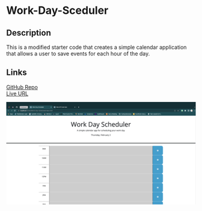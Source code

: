 # Work-Day-Sceduler

## Description
This is a modified starter code that creates a simple calendar application that allows a user to save events for each hour of the day.

## Links

[GitHub Repo](https://github.com/jeannav/Work-Day-Scheduler)\
[Live URL](https://jeannav.github.io/Work-Day-Scheduler/)

![Screenshot](./assets/images/site.png)
